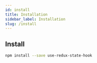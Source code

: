 ```yaml
---
id: install
title: Installation
sidebar_label: Installation
slug: /install
---
```


## Install

```bash
npm install --save use-redux-state-hook
```
